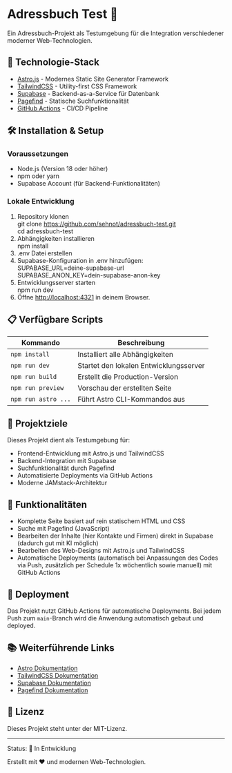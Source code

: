 # Adressbuch Test 📇

Ein Adressbuch-Projekt als Testumgebung für die Integration verschiedener moderner Web-Technologien.

## 🚀 Technologie-Stack

- [Astro.js](https://astro.build/) - Modernes Static Site Generator Framework
- [TailwindCSS](https://tailwindcss.com/) - Utility-first CSS Framework
- [Supabase](https://supabase.com/) - Backend-as-a-Service für Datenbank
- [Pagefind](https://pagefind.app/) - Statische Suchfunktionalität
- [GitHub Actions](https://github.com/features/actions) - CI/CD Pipeline

## 🛠️ Installation & Setup

### Voraussetzungen

- Node.js (Version 18 oder höher)
- npm oder yarn
- Supabase Account (für Backend-Funktionalitäten)

### Lokale Entwicklung

1. Repository klonen  
    git clone https://github.com/sehnot/adressbuch-test.git  
    cd adressbuch-test
2. Abhängigkeiten installieren  
    npm install
3. .env Datei erstellen
4. Supabase-Konfiguration in .env hinzufügen:  
    SUPABASE_URL=deine-supabase-url  
    SUPABASE_ANON_KEY=dein-supabase-anon-key
5. Entwicklungsserver starten  
    npm run dev
6. Öffne <http://localhost:4321> in deinem Browser.

## 📋 Verfügbare Scripts

|Kommando           |Beschreibung                          |
|-------------------|--------------------------------------|
|`npm install`      |Installiert alle Abhängigkeiten       |
|`npm run dev`      |Startet den lokalen Entwicklungsserver|
|`npm run build`    |Erstellt die Production-Version       |
|`npm run preview`  |Vorschau der erstellten Seite         |
|`npm run astro ...`|Führt Astro CLI-Kommandos aus         |

## 🎯 Projektziele

Dieses Projekt dient als Testumgebung für:

- Frontend-Entwicklung mit Astro.js und TailwindCSS
- Backend-Integration mit Supabase
- Suchfunktionalität durch Pagefind
- Automatisierte Deployments via GitHub Actions
- Moderne JAMstack-Architektur

## 🔧 Funktionalitäten

- Komplette Seite basiert auf rein statischem HTML und CSS
- Suche mit Pagefind (JavaScript)
- Bearbeiten der Inhalte (hier Kontakte und Firmen) direkt in Supabase (dadurch gut mit KI möglich)
- Bearbeiten des Web-Designs mit Astro.js und TailwindCSS
- Automatische Deployments (automatisch bei Anpassungen des Codes via Push, zusätzlich per Schedule 1x wöchentlich sowie manuell) mit GitHub Actions

## 🚀 Deployment

Das Projekt nutzt GitHub Actions für automatische Deployments. Bei jedem Push zum `main`-Branch wird die Anwendung automatisch gebaut und deployed.

## 📚 Weiterführende Links

- [Astro Dokumentation](https://docs.astro.build)
- [TailwindCSS Dokumentation](https://tailwindcss.com/docs)
- [Supabase Dokumentation](https://supabase.com/docs)
- [Pagefind Dokumentation](https://pagefind.app/docs)

## 📄 Lizenz

Dieses Projekt steht unter der MIT-Lizenz.

-----

Status: 🚧 In Entwicklung

Erstellt mit ❤️ und modernen Web-Technologien.